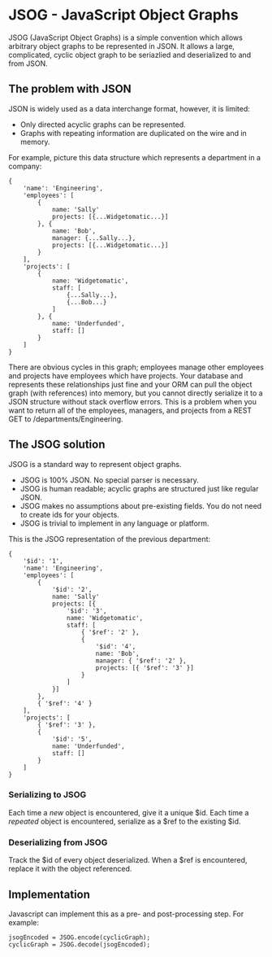 # JSOG - JavaScript Object Graphs

JSOG (JavaScript Object Graphs) is a simple convention which allows arbitrary object graphs
to be represented in JSON. It allows a large, complicated, cyclic object graph to be seriazlied
and deserialized to and from JSON.

## The problem with JSON

JSON is widely used as a data interchange format, however, it
is limited:

* Only directed acyclic graphs can be represented.
* Graphs with repeating information are duplicated on the wire and in memory.

For example, picture this data structure which represents a department in a company:

	{
		'name': 'Engineering',
		'employees': [
			{
				name: 'Sally'
				projects: [{...Widgetomatic...}]
			}, {
				name: 'Bob',
				manager: {...Sally...},
				projects: [{...Widgetomatic...}]
			}
		],
		'projects': [
			{
				name: 'Widgetomatic',
				staff: [
					{...Sally...},
					{...Bob...}
				]
			}, {
				name: 'Underfunded',
				staff: []
			}
		]
	}

There are obvious cycles in this graph; employees manage other employees and projects have employees which
have projects. Your database and represents these relationships just fine and your ORM can pull the object
graph (with references) into memory, but you cannot directly serialize it to a JSON structure without stack
overflow errors. This is a problem when you want to return all of the employees, managers, and projects from a REST
GET to /departments/Engineering.

## The JSOG solution

JSOG is a standard way to represent object graphs.

* JSOG is 100% JSON. No special parser is necessary.
* JSOG is human readable; acyclic graphs are structured just like regular JSON.
* JSOG makes no assumptions about pre-existing fields. You do not need to create ids for your objects.
* JSOG is trivial to implement in any language or platform.

This is the JSOG representation of the previous department:

	{
		'$id': '1',
		'name': 'Engineering',
		'employees': [
			{
				'$id': '2',
				name: 'Sally'
				projects: [{
					'$id': '3',
					name: 'Widgetomatic',
					staff: [
						{ '$ref': '2' },
						{
							'$id': '4',
							name: 'Bob',
							manager: { '$ref': '2' },
							projects: [{ '$ref': '3' }]
						}
					]
				}]
			},
			{ '$ref': '4' }
		],
		'projects': [
			{ '$ref': '3' },
			{
				'$id': '5',
				name: 'Underfunded',
				staff: []
			}
		]
	}

### Serializing to JSOG

Each time a *new* object is encountered, give it a unique $id. Each time a *repeated* object is encountered,
serialize as a $ref to the existing $id.

### Deserializing from JSOG

Track the $id of every object deserialized. When a $ref is encountered, replace it with the object referenced.

## Implementation

Javascript can implement this as a pre- and post-processing step. For example:

	jsogEncoded = JSOG.encode(cyclicGraph);
	cyclicGraph = JSOG.decode(jsogEncoded);

